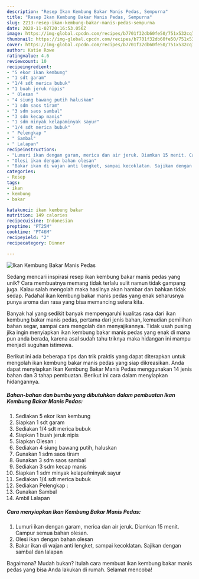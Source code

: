 ```yaml
---
description: "Resep Ikan Kembung Bakar Manis Pedas, Sempurna"
title: "Resep Ikan Kembung Bakar Manis Pedas, Sempurna"
slug: 2213-resep-ikan-kembung-bakar-manis-pedas-sempurna
date: 2020-11-02T20:16:53.056Z
image: https://img-global.cpcdn.com/recipes/b7701f32db60fe50/751x532cq70/ikan-kembung-bakar-manis-pedas-foto-resep-utama.jpg
thumbnail: https://img-global.cpcdn.com/recipes/b7701f32db60fe50/751x532cq70/ikan-kembung-bakar-manis-pedas-foto-resep-utama.jpg
cover: https://img-global.cpcdn.com/recipes/b7701f32db60fe50/751x532cq70/ikan-kembung-bakar-manis-pedas-foto-resep-utama.jpg
author: Katie Rowe
ratingvalue: 4.6
reviewcount: 10
recipeingredient:
- "5 ekor ikan kembung"
- "1 sdt garam"
- "1/4 sdt merica bubuk"
- "1 buah jeruk nipis"
- " Olesan "
- "4 siung bawang putih haluskan"
- "1 sdm saos tiram"
- "3 sdm saos sambal"
- "3 sdm kecap manis"
- "1 sdm minyak kelapaminyak sayur"
- "1/4 sdt merica bubuk"
- " Pelengkap "
- " Sambal"
- " Lalapan"
recipeinstructions:
- "Lumuri ikan dengan garam, merica dan air jeruk. Diamkan 15 menit. Campur semua bahan olesan."
- "Olesi ikan dengan bahan olesan"
- "Bakar ikan di wajan anti lengket, sampai kecoklatan. Sajikan dengan sambal dan lalapan"
categories:
- Resep
tags:
- ikan
- kembung
- bakar

katakunci: ikan kembung bakar 
nutrition: 149 calories
recipecuisine: Indonesian
preptime: "PT25M"
cooktime: "PT46M"
recipeyield: "2"
recipecategory: Dinner

---
```



![Ikan Kembung Bakar Manis Pedas](https://img-global.cpcdn.com/recipes/b7701f32db60fe50/751x532cq70/ikan-kembung-bakar-manis-pedas-foto-resep-utama.jpg)

Sedang mencari inspirasi resep ikan kembung bakar manis pedas yang unik? Cara membuatnya memang tidak terlalu sulit namun tidak gampang juga. Kalau salah mengolah maka hasilnya akan hambar dan bahkan tidak sedap. Padahal ikan kembung bakar manis pedas yang enak seharusnya punya aroma dan rasa yang bisa memancing selera kita.

Banyak hal yang sedikit banyak mempengaruhi kualitas rasa dari ikan kembung bakar manis pedas, pertama dari jenis bahan, kemudian pemilihan bahan segar, sampai cara mengolah dan menyajikannya. Tidak usah pusing jika ingin menyiapkan ikan kembung bakar manis pedas yang enak di mana pun anda berada, karena asal sudah tahu triknya maka hidangan ini mampu menjadi suguhan istimewa.




Berikut ini ada beberapa tips dan trik praktis yang dapat diterapkan untuk mengolah ikan kembung bakar manis pedas yang siap dikreasikan. Anda dapat menyiapkan Ikan Kembung Bakar Manis Pedas menggunakan 14 jenis bahan dan 3 tahap pembuatan. Berikut ini cara dalam menyiapkan hidangannya.

<!--inarticleads1-->

##### Bahan-bahan dan bumbu yang dibutuhkan dalam pembuatan Ikan Kembung Bakar Manis Pedas:

1. Sediakan 5 ekor ikan kembung
1. Siapkan 1 sdt garam
1. Sediakan 1/4 sdt merica bubuk
1. Siapkan 1 buah jeruk nipis
1. Siapkan  Olesan :
1. Sediakan 4 siung bawang putih, haluskan
1. Gunakan 1 sdm saos tiram
1. Gunakan 3 sdm saos sambal
1. Sediakan 3 sdm kecap manis
1. Siapkan 1 sdm minyak kelapa/minyak sayur
1. Sediakan 1/4 sdt merica bubuk
1. Sediakan  Pelengkap :
1. Gunakan  Sambal
1. Ambil  Lalapan




<!--inarticleads2-->

##### Cara menyiapkan Ikan Kembung Bakar Manis Pedas:

1. Lumuri ikan dengan garam, merica dan air jeruk. Diamkan 15 menit. Campur semua bahan olesan.
1. Olesi ikan dengan bahan olesan
1. Bakar ikan di wajan anti lengket, sampai kecoklatan. Sajikan dengan sambal dan lalapan




Bagaimana? Mudah bukan? Itulah cara membuat ikan kembung bakar manis pedas yang bisa Anda lakukan di rumah. Selamat mencoba!
